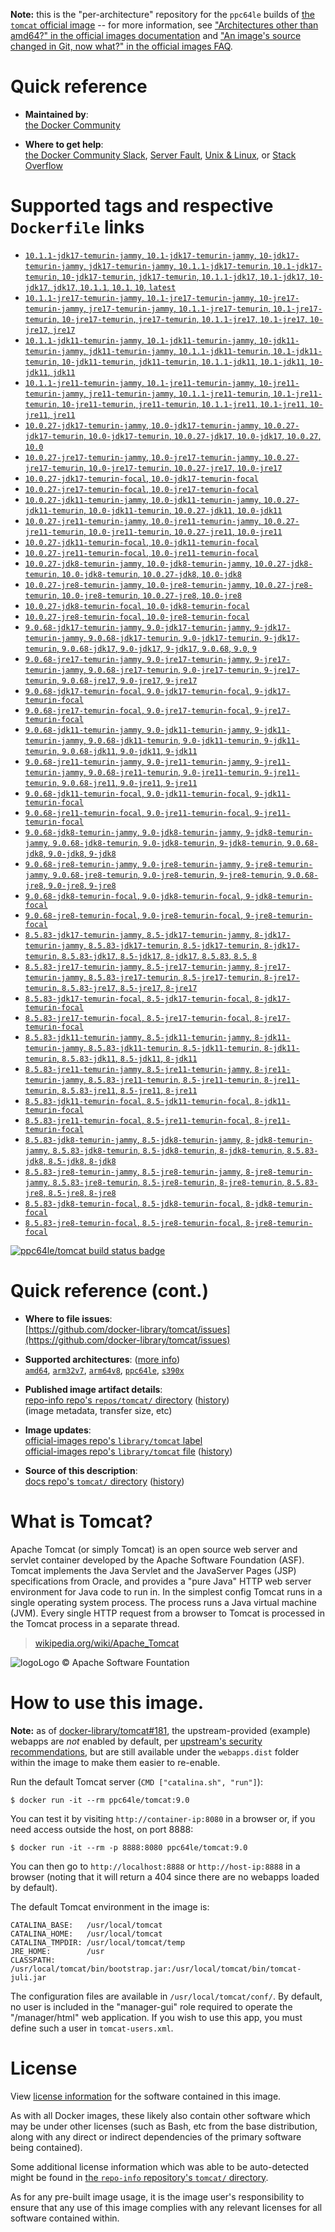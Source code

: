 <!--

********************************************************************************

WARNING:

    DO NOT EDIT "tomcat/README.md"

    IT IS AUTO-GENERATED

    (from the other files in "tomcat/" combined with a set of templates)

********************************************************************************

-->

**Note:** this is the "per-architecture" repository for the `ppc64le` builds of [the `tomcat` official image](https://hub.docker.com/_/tomcat) -- for more information, see ["Architectures other than amd64?" in the official images documentation](https://github.com/docker-library/official-images#architectures-other-than-amd64) and ["An image's source changed in Git, now what?" in the official images FAQ](https://github.com/docker-library/faq#an-images-source-changed-in-git-now-what).

# Quick reference

-	**Maintained by**:  
	[the Docker Community](https://github.com/docker-library/tomcat)

-	**Where to get help**:  
	[the Docker Community Slack](https://dockr.ly/slack), [Server Fault](https://serverfault.com/help/on-topic), [Unix & Linux](https://unix.stackexchange.com/help/on-topic), or [Stack Overflow](https://stackoverflow.com/help/on-topic)

# Supported tags and respective `Dockerfile` links

-	[`10.1.1-jdk17-temurin-jammy`, `10.1-jdk17-temurin-jammy`, `10-jdk17-temurin-jammy`, `jdk17-temurin-jammy`, `10.1.1-jdk17-temurin`, `10.1-jdk17-temurin`, `10-jdk17-temurin`, `jdk17-temurin`, `10.1.1-jdk17`, `10.1-jdk17`, `10-jdk17`, `jdk17`, `10.1.1`, `10.1`, `10`, `latest`](https://github.com/docker-library/tomcat/blob/299d7943dcb2c377e2413e748e02022d9d15215b/10.1/jdk17/temurin-jammy/Dockerfile)
-	[`10.1.1-jre17-temurin-jammy`, `10.1-jre17-temurin-jammy`, `10-jre17-temurin-jammy`, `jre17-temurin-jammy`, `10.1.1-jre17-temurin`, `10.1-jre17-temurin`, `10-jre17-temurin`, `jre17-temurin`, `10.1.1-jre17`, `10.1-jre17`, `10-jre17`, `jre17`](https://github.com/docker-library/tomcat/blob/299d7943dcb2c377e2413e748e02022d9d15215b/10.1/jre17/temurin-jammy/Dockerfile)
-	[`10.1.1-jdk11-temurin-jammy`, `10.1-jdk11-temurin-jammy`, `10-jdk11-temurin-jammy`, `jdk11-temurin-jammy`, `10.1.1-jdk11-temurin`, `10.1-jdk11-temurin`, `10-jdk11-temurin`, `jdk11-temurin`, `10.1.1-jdk11`, `10.1-jdk11`, `10-jdk11`, `jdk11`](https://github.com/docker-library/tomcat/blob/299d7943dcb2c377e2413e748e02022d9d15215b/10.1/jdk11/temurin-jammy/Dockerfile)
-	[`10.1.1-jre11-temurin-jammy`, `10.1-jre11-temurin-jammy`, `10-jre11-temurin-jammy`, `jre11-temurin-jammy`, `10.1.1-jre11-temurin`, `10.1-jre11-temurin`, `10-jre11-temurin`, `jre11-temurin`, `10.1.1-jre11`, `10.1-jre11`, `10-jre11`, `jre11`](https://github.com/docker-library/tomcat/blob/299d7943dcb2c377e2413e748e02022d9d15215b/10.1/jre11/temurin-jammy/Dockerfile)
-	[`10.0.27-jdk17-temurin-jammy`, `10.0-jdk17-temurin-jammy`, `10.0.27-jdk17-temurin`, `10.0-jdk17-temurin`, `10.0.27-jdk17`, `10.0-jdk17`, `10.0.27`, `10.0`](https://github.com/docker-library/tomcat/blob/f7001f11cfff80d925033cdbcd52e4c0fc679095/10.0/jdk17/temurin-jammy/Dockerfile)
-	[`10.0.27-jre17-temurin-jammy`, `10.0-jre17-temurin-jammy`, `10.0.27-jre17-temurin`, `10.0-jre17-temurin`, `10.0.27-jre17`, `10.0-jre17`](https://github.com/docker-library/tomcat/blob/f7001f11cfff80d925033cdbcd52e4c0fc679095/10.0/jre17/temurin-jammy/Dockerfile)
-	[`10.0.27-jdk17-temurin-focal`, `10.0-jdk17-temurin-focal`](https://github.com/docker-library/tomcat/blob/f7001f11cfff80d925033cdbcd52e4c0fc679095/10.0/jdk17/temurin-focal/Dockerfile)
-	[`10.0.27-jre17-temurin-focal`, `10.0-jre17-temurin-focal`](https://github.com/docker-library/tomcat/blob/f7001f11cfff80d925033cdbcd52e4c0fc679095/10.0/jre17/temurin-focal/Dockerfile)
-	[`10.0.27-jdk11-temurin-jammy`, `10.0-jdk11-temurin-jammy`, `10.0.27-jdk11-temurin`, `10.0-jdk11-temurin`, `10.0.27-jdk11`, `10.0-jdk11`](https://github.com/docker-library/tomcat/blob/f7001f11cfff80d925033cdbcd52e4c0fc679095/10.0/jdk11/temurin-jammy/Dockerfile)
-	[`10.0.27-jre11-temurin-jammy`, `10.0-jre11-temurin-jammy`, `10.0.27-jre11-temurin`, `10.0-jre11-temurin`, `10.0.27-jre11`, `10.0-jre11`](https://github.com/docker-library/tomcat/blob/f7001f11cfff80d925033cdbcd52e4c0fc679095/10.0/jre11/temurin-jammy/Dockerfile)
-	[`10.0.27-jdk11-temurin-focal`, `10.0-jdk11-temurin-focal`](https://github.com/docker-library/tomcat/blob/f7001f11cfff80d925033cdbcd52e4c0fc679095/10.0/jdk11/temurin-focal/Dockerfile)
-	[`10.0.27-jre11-temurin-focal`, `10.0-jre11-temurin-focal`](https://github.com/docker-library/tomcat/blob/f7001f11cfff80d925033cdbcd52e4c0fc679095/10.0/jre11/temurin-focal/Dockerfile)
-	[`10.0.27-jdk8-temurin-jammy`, `10.0-jdk8-temurin-jammy`, `10.0.27-jdk8-temurin`, `10.0-jdk8-temurin`, `10.0.27-jdk8`, `10.0-jdk8`](https://github.com/docker-library/tomcat/blob/f7001f11cfff80d925033cdbcd52e4c0fc679095/10.0/jdk8/temurin-jammy/Dockerfile)
-	[`10.0.27-jre8-temurin-jammy`, `10.0-jre8-temurin-jammy`, `10.0.27-jre8-temurin`, `10.0-jre8-temurin`, `10.0.27-jre8`, `10.0-jre8`](https://github.com/docker-library/tomcat/blob/f7001f11cfff80d925033cdbcd52e4c0fc679095/10.0/jre8/temurin-jammy/Dockerfile)
-	[`10.0.27-jdk8-temurin-focal`, `10.0-jdk8-temurin-focal`](https://github.com/docker-library/tomcat/blob/f7001f11cfff80d925033cdbcd52e4c0fc679095/10.0/jdk8/temurin-focal/Dockerfile)
-	[`10.0.27-jre8-temurin-focal`, `10.0-jre8-temurin-focal`](https://github.com/docker-library/tomcat/blob/f7001f11cfff80d925033cdbcd52e4c0fc679095/10.0/jre8/temurin-focal/Dockerfile)
-	[`9.0.68-jdk17-temurin-jammy`, `9.0-jdk17-temurin-jammy`, `9-jdk17-temurin-jammy`, `9.0.68-jdk17-temurin`, `9.0-jdk17-temurin`, `9-jdk17-temurin`, `9.0.68-jdk17`, `9.0-jdk17`, `9-jdk17`, `9.0.68`, `9.0`, `9`](https://github.com/docker-library/tomcat/blob/ad29a70b9fd3e69d379a7cd1463cea9ff13fcde0/9.0/jdk17/temurin-jammy/Dockerfile)
-	[`9.0.68-jre17-temurin-jammy`, `9.0-jre17-temurin-jammy`, `9-jre17-temurin-jammy`, `9.0.68-jre17-temurin`, `9.0-jre17-temurin`, `9-jre17-temurin`, `9.0.68-jre17`, `9.0-jre17`, `9-jre17`](https://github.com/docker-library/tomcat/blob/ad29a70b9fd3e69d379a7cd1463cea9ff13fcde0/9.0/jre17/temurin-jammy/Dockerfile)
-	[`9.0.68-jdk17-temurin-focal`, `9.0-jdk17-temurin-focal`, `9-jdk17-temurin-focal`](https://github.com/docker-library/tomcat/blob/ad29a70b9fd3e69d379a7cd1463cea9ff13fcde0/9.0/jdk17/temurin-focal/Dockerfile)
-	[`9.0.68-jre17-temurin-focal`, `9.0-jre17-temurin-focal`, `9-jre17-temurin-focal`](https://github.com/docker-library/tomcat/blob/ad29a70b9fd3e69d379a7cd1463cea9ff13fcde0/9.0/jre17/temurin-focal/Dockerfile)
-	[`9.0.68-jdk11-temurin-jammy`, `9.0-jdk11-temurin-jammy`, `9-jdk11-temurin-jammy`, `9.0.68-jdk11-temurin`, `9.0-jdk11-temurin`, `9-jdk11-temurin`, `9.0.68-jdk11`, `9.0-jdk11`, `9-jdk11`](https://github.com/docker-library/tomcat/blob/ad29a70b9fd3e69d379a7cd1463cea9ff13fcde0/9.0/jdk11/temurin-jammy/Dockerfile)
-	[`9.0.68-jre11-temurin-jammy`, `9.0-jre11-temurin-jammy`, `9-jre11-temurin-jammy`, `9.0.68-jre11-temurin`, `9.0-jre11-temurin`, `9-jre11-temurin`, `9.0.68-jre11`, `9.0-jre11`, `9-jre11`](https://github.com/docker-library/tomcat/blob/ad29a70b9fd3e69d379a7cd1463cea9ff13fcde0/9.0/jre11/temurin-jammy/Dockerfile)
-	[`9.0.68-jdk11-temurin-focal`, `9.0-jdk11-temurin-focal`, `9-jdk11-temurin-focal`](https://github.com/docker-library/tomcat/blob/ad29a70b9fd3e69d379a7cd1463cea9ff13fcde0/9.0/jdk11/temurin-focal/Dockerfile)
-	[`9.0.68-jre11-temurin-focal`, `9.0-jre11-temurin-focal`, `9-jre11-temurin-focal`](https://github.com/docker-library/tomcat/blob/ad29a70b9fd3e69d379a7cd1463cea9ff13fcde0/9.0/jre11/temurin-focal/Dockerfile)
-	[`9.0.68-jdk8-temurin-jammy`, `9.0-jdk8-temurin-jammy`, `9-jdk8-temurin-jammy`, `9.0.68-jdk8-temurin`, `9.0-jdk8-temurin`, `9-jdk8-temurin`, `9.0.68-jdk8`, `9.0-jdk8`, `9-jdk8`](https://github.com/docker-library/tomcat/blob/ad29a70b9fd3e69d379a7cd1463cea9ff13fcde0/9.0/jdk8/temurin-jammy/Dockerfile)
-	[`9.0.68-jre8-temurin-jammy`, `9.0-jre8-temurin-jammy`, `9-jre8-temurin-jammy`, `9.0.68-jre8-temurin`, `9.0-jre8-temurin`, `9-jre8-temurin`, `9.0.68-jre8`, `9.0-jre8`, `9-jre8`](https://github.com/docker-library/tomcat/blob/ad29a70b9fd3e69d379a7cd1463cea9ff13fcde0/9.0/jre8/temurin-jammy/Dockerfile)
-	[`9.0.68-jdk8-temurin-focal`, `9.0-jdk8-temurin-focal`, `9-jdk8-temurin-focal`](https://github.com/docker-library/tomcat/blob/ad29a70b9fd3e69d379a7cd1463cea9ff13fcde0/9.0/jdk8/temurin-focal/Dockerfile)
-	[`9.0.68-jre8-temurin-focal`, `9.0-jre8-temurin-focal`, `9-jre8-temurin-focal`](https://github.com/docker-library/tomcat/blob/ad29a70b9fd3e69d379a7cd1463cea9ff13fcde0/9.0/jre8/temurin-focal/Dockerfile)
-	[`8.5.83-jdk17-temurin-jammy`, `8.5-jdk17-temurin-jammy`, `8-jdk17-temurin-jammy`, `8.5.83-jdk17-temurin`, `8.5-jdk17-temurin`, `8-jdk17-temurin`, `8.5.83-jdk17`, `8.5-jdk17`, `8-jdk17`, `8.5.83`, `8.5`, `8`](https://github.com/docker-library/tomcat/blob/404b36521a2b531bfeeda2fe8454c202fc097c20/8.5/jdk17/temurin-jammy/Dockerfile)
-	[`8.5.83-jre17-temurin-jammy`, `8.5-jre17-temurin-jammy`, `8-jre17-temurin-jammy`, `8.5.83-jre17-temurin`, `8.5-jre17-temurin`, `8-jre17-temurin`, `8.5.83-jre17`, `8.5-jre17`, `8-jre17`](https://github.com/docker-library/tomcat/blob/404b36521a2b531bfeeda2fe8454c202fc097c20/8.5/jre17/temurin-jammy/Dockerfile)
-	[`8.5.83-jdk17-temurin-focal`, `8.5-jdk17-temurin-focal`, `8-jdk17-temurin-focal`](https://github.com/docker-library/tomcat/blob/404b36521a2b531bfeeda2fe8454c202fc097c20/8.5/jdk17/temurin-focal/Dockerfile)
-	[`8.5.83-jre17-temurin-focal`, `8.5-jre17-temurin-focal`, `8-jre17-temurin-focal`](https://github.com/docker-library/tomcat/blob/404b36521a2b531bfeeda2fe8454c202fc097c20/8.5/jre17/temurin-focal/Dockerfile)
-	[`8.5.83-jdk11-temurin-jammy`, `8.5-jdk11-temurin-jammy`, `8-jdk11-temurin-jammy`, `8.5.83-jdk11-temurin`, `8.5-jdk11-temurin`, `8-jdk11-temurin`, `8.5.83-jdk11`, `8.5-jdk11`, `8-jdk11`](https://github.com/docker-library/tomcat/blob/404b36521a2b531bfeeda2fe8454c202fc097c20/8.5/jdk11/temurin-jammy/Dockerfile)
-	[`8.5.83-jre11-temurin-jammy`, `8.5-jre11-temurin-jammy`, `8-jre11-temurin-jammy`, `8.5.83-jre11-temurin`, `8.5-jre11-temurin`, `8-jre11-temurin`, `8.5.83-jre11`, `8.5-jre11`, `8-jre11`](https://github.com/docker-library/tomcat/blob/404b36521a2b531bfeeda2fe8454c202fc097c20/8.5/jre11/temurin-jammy/Dockerfile)
-	[`8.5.83-jdk11-temurin-focal`, `8.5-jdk11-temurin-focal`, `8-jdk11-temurin-focal`](https://github.com/docker-library/tomcat/blob/404b36521a2b531bfeeda2fe8454c202fc097c20/8.5/jdk11/temurin-focal/Dockerfile)
-	[`8.5.83-jre11-temurin-focal`, `8.5-jre11-temurin-focal`, `8-jre11-temurin-focal`](https://github.com/docker-library/tomcat/blob/404b36521a2b531bfeeda2fe8454c202fc097c20/8.5/jre11/temurin-focal/Dockerfile)
-	[`8.5.83-jdk8-temurin-jammy`, `8.5-jdk8-temurin-jammy`, `8-jdk8-temurin-jammy`, `8.5.83-jdk8-temurin`, `8.5-jdk8-temurin`, `8-jdk8-temurin`, `8.5.83-jdk8`, `8.5-jdk8`, `8-jdk8`](https://github.com/docker-library/tomcat/blob/404b36521a2b531bfeeda2fe8454c202fc097c20/8.5/jdk8/temurin-jammy/Dockerfile)
-	[`8.5.83-jre8-temurin-jammy`, `8.5-jre8-temurin-jammy`, `8-jre8-temurin-jammy`, `8.5.83-jre8-temurin`, `8.5-jre8-temurin`, `8-jre8-temurin`, `8.5.83-jre8`, `8.5-jre8`, `8-jre8`](https://github.com/docker-library/tomcat/blob/404b36521a2b531bfeeda2fe8454c202fc097c20/8.5/jre8/temurin-jammy/Dockerfile)
-	[`8.5.83-jdk8-temurin-focal`, `8.5-jdk8-temurin-focal`, `8-jdk8-temurin-focal`](https://github.com/docker-library/tomcat/blob/404b36521a2b531bfeeda2fe8454c202fc097c20/8.5/jdk8/temurin-focal/Dockerfile)
-	[`8.5.83-jre8-temurin-focal`, `8.5-jre8-temurin-focal`, `8-jre8-temurin-focal`](https://github.com/docker-library/tomcat/blob/404b36521a2b531bfeeda2fe8454c202fc097c20/8.5/jre8/temurin-focal/Dockerfile)

[![ppc64le/tomcat build status badge](https://img.shields.io/jenkins/s/https/doi-janky.infosiftr.net/job/multiarch/job/ppc64le/job/tomcat.svg?label=ppc64le/tomcat%20%20build%20job)](https://doi-janky.infosiftr.net/job/multiarch/job/ppc64le/job/tomcat/)

# Quick reference (cont.)

-	**Where to file issues**:  
	[https://github.com/docker-library/tomcat/issues](https://github.com/docker-library/tomcat/issues)

-	**Supported architectures**: ([more info](https://github.com/docker-library/official-images#architectures-other-than-amd64))  
	[`amd64`](https://hub.docker.com/r/amd64/tomcat/), [`arm32v7`](https://hub.docker.com/r/arm32v7/tomcat/), [`arm64v8`](https://hub.docker.com/r/arm64v8/tomcat/), [`ppc64le`](https://hub.docker.com/r/ppc64le/tomcat/), [`s390x`](https://hub.docker.com/r/s390x/tomcat/)

-	**Published image artifact details**:  
	[repo-info repo's `repos/tomcat/` directory](https://github.com/docker-library/repo-info/blob/master/repos/tomcat) ([history](https://github.com/docker-library/repo-info/commits/master/repos/tomcat))  
	(image metadata, transfer size, etc)

-	**Image updates**:  
	[official-images repo's `library/tomcat` label](https://github.com/docker-library/official-images/issues?q=label%3Alibrary%2Ftomcat)  
	[official-images repo's `library/tomcat` file](https://github.com/docker-library/official-images/blob/master/library/tomcat) ([history](https://github.com/docker-library/official-images/commits/master/library/tomcat))

-	**Source of this description**:  
	[docs repo's `tomcat/` directory](https://github.com/docker-library/docs/tree/master/tomcat) ([history](https://github.com/docker-library/docs/commits/master/tomcat))

# What is Tomcat?

Apache Tomcat (or simply Tomcat) is an open source web server and servlet container developed by the Apache Software Foundation (ASF). Tomcat implements the Java Servlet and the JavaServer Pages (JSP) specifications from Oracle, and provides a "pure Java" HTTP web server environment for Java code to run in. In the simplest config Tomcat runs in a single operating system process. The process runs a Java virtual machine (JVM). Every single HTTP request from a browser to Tomcat is processed in the Tomcat process in a separate thread.

> [wikipedia.org/wiki/Apache_Tomcat](https://en.wikipedia.org/wiki/Apache_Tomcat)

![logo](https://raw.githubusercontent.com/docker-library/docs/8e31eb93a02d504d0cfe1da435aa31b377fc627d/tomcat/logo.png)Logo &copy; Apache Software Fountation

# How to use this image.

**Note:** as of [docker-library/tomcat#181](https://github.com/docker-library/tomcat/pull/181), the upstream-provided (example) webapps are *not* enabled by default, per [upstream's security recommendations](https://tomcat.apache.org/tomcat-9.0-doc/security-howto.html#Default_web_applications), but are still available under the `webapps.dist` folder within the image to make them easier to re-enable.

Run the default Tomcat server (`CMD ["catalina.sh", "run"]`):

```console
$ docker run -it --rm ppc64le/tomcat:9.0
```

You can test it by visiting `http://container-ip:8080` in a browser or, if you need access outside the host, on port 8888:

```console
$ docker run -it --rm -p 8888:8080 ppc64le/tomcat:9.0
```

You can then go to `http://localhost:8888` or `http://host-ip:8888` in a browser (noting that it will return a 404 since there are no webapps loaded by default).

The default Tomcat environment in the image is:

	CATALINA_BASE:   /usr/local/tomcat
	CATALINA_HOME:   /usr/local/tomcat
	CATALINA_TMPDIR: /usr/local/tomcat/temp
	JRE_HOME:        /usr
	CLASSPATH:       /usr/local/tomcat/bin/bootstrap.jar:/usr/local/tomcat/bin/tomcat-juli.jar

The configuration files are available in `/usr/local/tomcat/conf/`. By default, no user is included in the "manager-gui" role required to operate the "/manager/html" web application. If you wish to use this app, you must define such a user in `tomcat-users.xml`.

# License

View [license information](https://www.apache.org/licenses/LICENSE-2.0) for the software contained in this image.

As with all Docker images, these likely also contain other software which may be under other licenses (such as Bash, etc from the base distribution, along with any direct or indirect dependencies of the primary software being contained).

Some additional license information which was able to be auto-detected might be found in [the `repo-info` repository's `tomcat/` directory](https://github.com/docker-library/repo-info/tree/master/repos/tomcat).

As for any pre-built image usage, it is the image user's responsibility to ensure that any use of this image complies with any relevant licenses for all software contained within.
